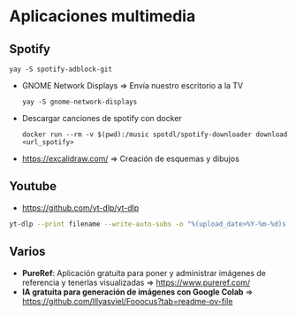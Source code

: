 # Aplicaciones multimedia

## Spotify

    yay -S spotify-adblock-git
    

 * GNOME Network Displays => Envía nuestro escritorio a la TV 
   ``` 
   yay -S gnome-network-displays
   ```
 * Descargar canciones de spotify con docker
   ```
   docker run --rm -v $(pwd):/music spotdl/spotify-downloader download <url_spotify>
   ```
 * https://excalidraw.com/ => Creación de esquemas y dibujos

## Youtube
 * https://github.com/yt-dlp/yt-dlp
```bash
yt-dlp --print filename --write-auto-subs -o "%(upload_date>%Y-%m-%d)s %(channel)s - %(playlist_index) %(title)s.%(ext)s" <youtube_url>
```

## Varios
 * **PureRef**: Aplicación gratuíta para poner y administrar imágenes de referencia y tenerlas visualizadas => https://www.pureref.com/
 * **IA gratuita para generación de imágenes con Google Colab** => https://github.com/lllyasviel/Fooocus?tab=readme-ov-file